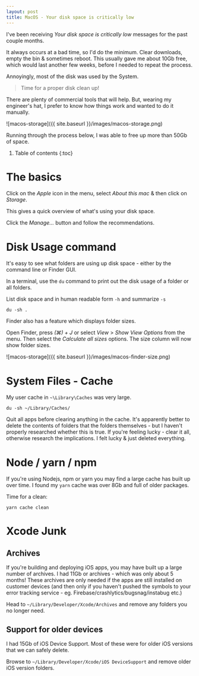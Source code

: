 ```yaml
---
layout: post
title: MacOS - Your disk space is critically low
---
```


I've been receiving _Your disk space is critically low_ messages for the past couple months.

It always occurs at a bad time, so I'd do the minimum. Clear downloads, empty the bin & sometimes reboot. This usually gave me about 10Gb free, which would last another few weeks, before I needed to repeat the process.

Annoyingly, most of the disk was used by the System.

> Time for a proper disk clean up!

There are plenty of commercial tools that will help. But, wearing my engineer's hat, I prefer to know how things work and wanted to do it manually.

![macos-storage]({{ site.baseurl }}/images/macos-storage.png)

Running through the process below, I was able to free up more than 50Gb of space.

1. Table of contents
   {:toc}

# The basics

Click on the _Apple_ icon in the menu, select _About this mac_ & then click on _Storage_.

This gives a quick overview of what's using your disk space.

Click the _Manage..._ button and follow the recommendations.

# Disk Usage command

It's easy to see what folders are using up disk space - either by the command line or Finder GUI.

In a terminal, use the `du` command to print out the disk usage of a folder or all folders.

List disk space and in human readable form `-h` and summarize `-s`

```
du -sh .
```

Finder also has a feature which displays folder sizes.

Open Finder, press _(⌘) + J_ or select _View_ > _Show View Options_ from the menu. Then select the _Calculate all sizes_ options. The size column will now show folder sizes.

![macos-storage]({{ site.baseurl }}/images/macos-finder-size.png)

# System Files - Cache

My user cache in `~\Library\Caches` was very large.

```
du -sh ~/Library/Caches/
```

Quit all apps before clearing anything in the cache. It's apparently better to delete the contents of folders that the folders themselves - but I haven't properly researched whether this is true. If you're feeling lucky - clear it all, otherwise research the implications. I felt lucky & just deleted everything.

# Node / yarn / npm

If you're using Nodejs, npm or yarn you may find a large cache has built up over time. I found my `yarn` cache was over 8Gb and full of older packages.

Time for a clean:

```
yarn cache clean
```

# Xcode Junk

## Archives

If you're building and deploying iOS apps, you may have built up a large number of archives. I had 11Gb or archives - which was only about 5 months! These archives are only needed if the apps are still installed on customer devices (and then only if you haven't pushed the symbols to your error tracking service - eg. Firebase/crashlytics/bugsnag/instabug etc.)

Head to `~/Library/Developer/Xcode/Archives` and remove any folders you no longer need.

## Support for older devices

I had 15Gb of iOS Device Support. Most of these were for older iOS versions that we can safely delete.

Browse to `~/Library/Developer/Xcode/iOS DeviceSupport` and remove older iOS version folders.
